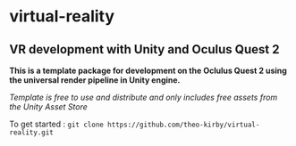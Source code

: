 # virtual-reality
## VR development with Unity and Oculus Quest 2

**This is a template package for development on the Oclulus Quest 2 using the universal render pipeline in Unity engine.**

*Template is free to use and distribute and only includes free assets from the Unity Asset Store*

To get started : 
``` git clone https://github.com/theo-kirby/virtual-reality.git ```



